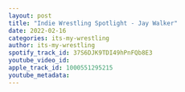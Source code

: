 ```yaml
---
layout: post
title: "Indie Wrestling Spotlight - Jay Walker"
date: 2022-02-16
categories: its-my-wrestling
author: its-my-wrestling
spotify_track_id: 37S6DJK9TDI49hPnFQb8E3
youtube_video_id: 
apple_track_id: 1000551295215
youtube_metadata: 
---
```

